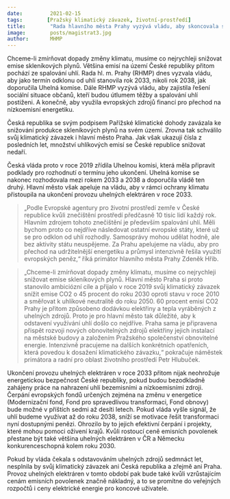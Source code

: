 ```yaml
---
date:         2021-02-15
tags:        [Pražský klimatický závazek, životní-prostředí]
title:        "Rada hlavního města Prahy vyzývá vládu, aby skoncovala se spalováním uhlí v roce 2033"
image: 	      posts/magistrat3.jpg
author:       MHMP
---
```


Chceme-li zmírňovat dopady změny klimatu, musíme co nejrychleji snižovat emise skleníkových plynů. Většina emisí na území České republiky přitom pochází ze spalování uhlí. Rada hl. m. Prahy (RHMP) dnes vyzvala vládu, aby jako termín odklonu od uhlí stanovila rok 2033, nikoli rok 2038, jak doporučila Uhelná komise. Dále RHMP vyzývá vládu, aby zajistila řešení sociální situace občanů, kteří budou útlumem těžby a spalování uhlí postiženi. A konečně, aby využila evropských zdrojů financí pro přechod na nízkoemisní energetiku.

Česká republika se svým podpisem Pařížské klimatické dohody zavázala ke snižování produkce skleníkových plynů na svém území. Zrovna tak schválilo svůj klimatický závazek i hlavní město Praha. Jak však ukazují čísla z posledních let, množství uhlíkových emisí se České republice snižovat nedaří.

Česká vláda proto v roce 2019 zřídila Uhelnou komisi, která měla připravit podklady pro rozhodnutí o termínu jeho ukončení. Uhelná komise se nakonec rozhodovala mezi rokem 2033 a 2038 a doporučila vládě ten druhý. Hlavní město však apeluje na vládu, aby v rámci ochrany klimatu přistoupila na ukončení provozu uhelných elektráren v roce 2033.

> „Podle Evropské agentury pro životní prostředí zemře v České republice kvůli znečištění prostředí předčasně 10 tisíc lidí každý rok. Hlavním zdrojem tohoto znečištění je především spalování uhlí. Měli bychom proto co nejdříve následovat ostatní evropské státy, které už se pro odklon od uhlí rozhodly. Samosprávy mohou udělat hodně, ale bez aktivity státu neuspějeme. Za Prahu apelujeme na vládu, aby pro přechod na udržitelnější energetiku a průmysl intenzivně řešila využití evropských peněz,“ říká primátor hlavního města Prahy Zdeněk Hřib.

> „Chceme-li zmírňovat dopady změny klimatu, musíme co nejrychleji snižovat emise skleníkových plynů. Hlavní město Praha si proto stanovilo ambiciózní cíle a přijalo v roce 2019 svůj klimatický závazek snížit emise CO2 o 45 procent do roku 2030 oproti stavu v roce 2010 a směřovat k uhlíkové neutralitě do roku 2050. 60 procent emisí CO2 Prahy je přitom způsobeno dodávkou elektřiny a tepla vyráběných z uhelných zdrojů. Proto je pro hlavní město tak důležité, aby k odstavení využívání uhlí došlo co nejdříve. Praha sama je připravena přispět rozvoji nových obnovitelných zdrojů elektřiny jejich instalací na městské budovy a založením Pražského společenství obnovitelné energie. Intenzivně pracujeme na dalších konkrétních opatřeních, která povedou k dosažení klimatického závazku,“ pokračuje náměstek primátora a radní pro oblast životního prostředí Petr Hlubuček.

Ukončení provozu uhelných elektráren v roce 2033 přitom nijak neohrožuje energetickou bezpečnost České republiky, pokud budou bezodkladně zahájeny práce na nahrazení uhlí bezemisními a nízkoemisními zdroji. Čerpání evropských fondů určených zejména na změnu v energetice (Modernizační fond, Fond pro spravedlivou transformaci, Fond obnovy) bude možné v příštích sedmi až desíti letech. Pokud vláda vyšle signál, že uhlí budeme využívat až do roku 2038, sníží se motivace řešit transformaci nyní dostupnými penězi. Ohrozilo by to jejich efektivní čerpání i projekty, které mohou pomoci oživení krajů. Kvůli rostoucí ceně emisních povolenek přestane být také většina uhelných elektráren v ČR a Německu konkurenceschopná kolem roku 2030.

Pokud by vláda čekala s odstavováním uhelných zdrojů sedmnáct let, nesplnila by svůj klimatický závazek ani Česká republika a zřejmě ani Praha. Provoz uhelných elektráren v tomto období pak bude také kvůli vzrůstajícím cenám emisních povolenek značně nákladný, a to se promítne do veřejných rozpočtů i ceny elektrické energie pro koncové uživatele.
